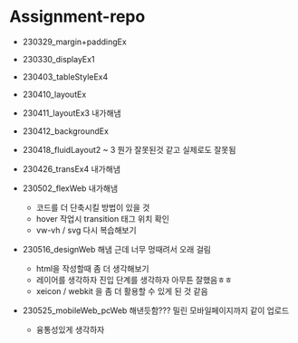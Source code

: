 # Assignment-repo

- 230329_margin+paddingEx

- 230330_displayEx1

- 230403_tableStyleEx4

- 230410_layoutEx

- 230411_layoutEx3 내가해냄

- 230412_backgroundEx

- 230418_fluidLayout2 ~ 3 뭔가 잘못된것 같고 실제로도 잘못됨

- 230426_transEx4 내가해냄

- 230502_flexWeb 내가해냄
  * 코드를 더 단축시킬 방법이 있을 것
  * hover 작업시 transition 태그 위치 확인
  * vw-vh / svg 다시 복습해보기

- 230516_designWeb 해냄 근데 너무 멍때려서 오래 걸림
  * html을 작성할때 좀 더 생각해보기
  * 레이어를 생각하자 진입 단계를 생각하자 아무튼 잘했음ㅎㅎ
  * xeicon / webkit 을 좀 더 활용할 수 있게 된 것 같음

- 230525_mobileWeb_pcWeb 해낸듯함??? 밀린 모바일페이지까지 같이 업로드
  * 융통성있게 생각하자